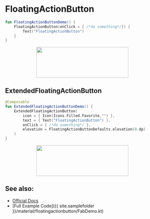 <!---
This is the API of version 1.2.0
-->
# FloatingActionButton


```kotlin
fun FloatingActionButtonDemo() {
    FloatingActionButton(onClick = { /*do something*/}) {
        Text("FloatingActionButton")
    }
}
```

<p align="center">
  <img src ="{{ site.images }}/material/floatingactionbutton/fab.png" height=100 width=300 />
</p>

## ExtendedFloatingActionButton

```kotlin
@Composable
fun ExtendedFloatingActionButtonDemo() {
    ExtendedFloatingActionButton(
        icon = { Icon(Icons.Filled.Favorite,"") },
        text = { Text("FloatingActionButton") },
        onClick = { /*do something*/ },
        elevation = FloatingActionButtonDefaults.elevation(8.dp)
    )
}
```

<p align="center">
  <img src ="{{ site.images }}/material/floatingactionbutton/exfab.png" height=100 width=300 />
</p>

## See also:
* [Official Docs](https://developer.android.com/reference/kotlin/androidx/compose/material/package-summary#floatingactionbutton)
* [Full Example Code]({{ site.samplefolder }}/material/floatingactionbutton/FabDemo.kt)